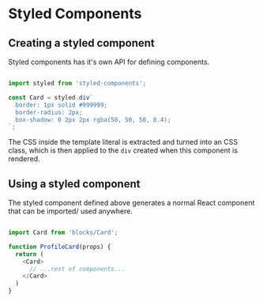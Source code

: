 # Styled Components

## Creating a styled component

Styled components has it's own API for defining components.

```js

import styled from 'styled-components';

const Card = styled.div`
  border: 1px solid #999999;
  border-radius: 2px;
  box-shadow: 0 2px 2px rgba(50, 50, 50, 0.4);
`;

```

The CSS inside the template literal is extracted and turned into an CSS class, which is then applied to the `div` created when this component is rendered.

## Using a styled component

The styled component defined above generates a normal React component that can be imported/ used anywhere.

```js

import Card from 'blocks/Card';

function ProfileCard(props) {
  return (
    <Card>
      // ...rest of components...
    </Card>
  )
}

```
